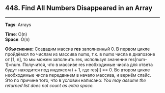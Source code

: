 ## 448. Find All Numbers Disappeared in an Array
***
**Tags**: Arrays

**Time**: O(n) \
**Space**: O(n)

**Объяснение:** 
Создадим массив **res** заполненный 0. В первом цикле пройдёмся по числам из массива nums, т.к. в nums числа в диапозоне от [1, n], то мы можем заполнить
res, используя значение res[num-1]=num. Получится, что в массиве res необходимые числа для ответа будут находится под индексом i + 1, где res[i] == 0.
Во втором цикле необходимые числа передвинем в начало массива, и вернём слайс. Это по причине того, что в условии написано: _You may assume the returned list does not count as extra space._